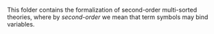 This folder contains the formalization of second-order multi-sorted theories, where by *second-order* we mean that term
symbols may bind variables.
